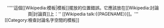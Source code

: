 <center>'''''這個[[Wikipedia:模板|模板]]擺放的位置錯誤。它應該放在[[Wikipedia:討論頁|討論頁]]上：'' [[Wikipedia talk:{{PAGENAME}}]]。'''</center><noinclude>[[Category:檢查討論名字空間的模板]]</noinclude>